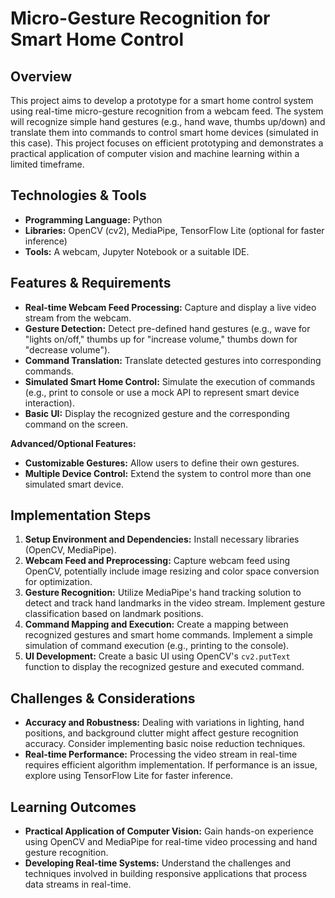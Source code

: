 # Micro-Gesture Recognition for Smart Home Control

## Overview

This project aims to develop a prototype for a smart home control system using real-time micro-gesture recognition from a webcam feed.  The system will recognize simple hand gestures (e.g., hand wave, thumbs up/down) and translate them into commands to control smart home devices (simulated in this case). This project focuses on efficient prototyping and demonstrates a practical application of computer vision and machine learning within a limited timeframe.

## Technologies & Tools

* **Programming Language:** Python
* **Libraries:** OpenCV (cv2), MediaPipe, TensorFlow Lite (optional for faster inference)
* **Tools:**  A webcam, Jupyter Notebook or a suitable IDE.

## Features & Requirements

- **Real-time Webcam Feed Processing:**  Capture and display a live video stream from the webcam.
- **Gesture Detection:**  Detect pre-defined hand gestures (e.g., wave for "lights on/off," thumbs up for "increase volume," thumbs down for "decrease volume").
- **Command Translation:** Translate detected gestures into corresponding commands.
- **Simulated Smart Home Control:**  Simulate the execution of commands (e.g., print to console or use a mock API to represent smart device interaction).
- **Basic UI:** Display the recognized gesture and the corresponding command on the screen.

**Advanced/Optional Features:**

- **Customizable Gestures:** Allow users to define their own gestures.
- **Multiple Device Control:** Extend the system to control more than one simulated smart device.


## Implementation Steps

1. **Setup Environment and Dependencies:** Install necessary libraries (OpenCV, MediaPipe).
2. **Webcam Feed and Preprocessing:** Capture webcam feed using OpenCV, potentially include image resizing and color space conversion for optimization.
3. **Gesture Recognition:** Utilize MediaPipe's hand tracking solution to detect and track hand landmarks in the video stream.  Implement gesture classification based on landmark positions.
4. **Command Mapping and Execution:** Create a mapping between recognized gestures and smart home commands. Implement a simple simulation of command execution (e.g., printing to the console).
5. **UI Development:** Create a basic UI using OpenCV's `cv2.putText` function to display the recognized gesture and executed command.

## Challenges & Considerations

- **Accuracy and Robustness:**  Dealing with variations in lighting, hand positions, and background clutter might affect gesture recognition accuracy.  Consider implementing basic noise reduction techniques.
- **Real-time Performance:** Processing the video stream in real-time requires efficient algorithm implementation.  If performance is an issue, explore using TensorFlow Lite for faster inference.


## Learning Outcomes

- **Practical Application of Computer Vision:** Gain hands-on experience using OpenCV and MediaPipe for real-time video processing and hand gesture recognition.
- **Developing Real-time Systems:**  Understand the challenges and techniques involved in building responsive applications that process data streams in real-time.


